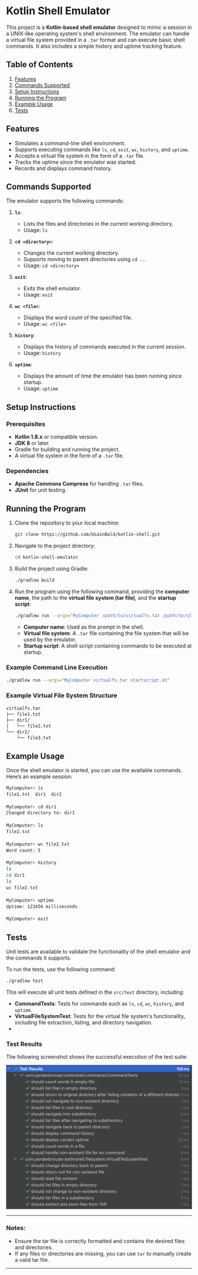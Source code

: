 # Kotlin Shell Emulator

This project is a **Kotlin-based shell emulator** designed to mimic a session in a UNIX-like operating system's shell environment. The emulator can handle a virtual file system provided in a `.tar` format and can execute basic shell commands. It also includes a simple history and uptime tracking feature.

## Table of Contents

1. [Features](#features)
2. [Commands Supported](#commands-supported)
3. [Setup Instructions](#setup-instructions)
4. [Running the Program](#running-the-program)
5. [Example Usage](#example-usage)
6. [Tests](#tests)

## Features

- Simulates a command-line shell environment.
- Supports executing commands like `ls`, `cd`, `exit`, `wc`, `history`, and `uptime`.
- Accepts a virtual file system in the form of a `.tar` file.
- Tracks the uptime since the emulator was started.
- Records and displays command history.

## Commands Supported

The emulator supports the following commands:

1. **`ls`**:
   - Lists the files and directories in the current working directory.
   - Usage: `ls`

2. **`cd <directory>`**:
   - Changes the current working directory.
   - Supports moving to parent directories using `cd ..`.
   - Usage: `cd <directory>`

3. **`exit`**:
   - Exits the shell emulator.
   - Usage: `exit`

4. **`wc <file>`**:
   - Displays the word count of the specified file.
   - Usage: `wc <file>`

5. **`history`**:
   - Displays the history of commands executed in the current session.
   - Usage: `history`

6. **`uptime`**:
   - Displays the amount of time the emulator has been running since startup.
   - Usage: `uptime`

## Setup Instructions

### Prerequisites

- **Kotlin 1.8.x** or compatible version.
- **JDK 8** or later.
- Gradle for building and running the project.
- A virtual file system in the form of a `.tar` file.

### Dependencies

- **Apache Commons Compress** for handling `.tar` files.
- **JUnit** for unit testing.

## Running the Program

1. Clone the repository to your local machine:
   ```bash
   git clone https://github.com/UsainBald/kotlin-shell.git
   ```

2. Navigate to the project directory:
   ```bash
   cd kotlin-shell-emulator
   ```

3. Build the project using Gradle:
   ```bash
   ./gradlew build
   ```

4. Run the program using the following command, providing the **computer name**, the path to the **virtual file system (tar file)**, and the **startup script**:
   ```bash
   ./gradlew run --args="MyComputer /path/to/virtualfs.tar /path/to/startupscript.sh"
   ```

   - **Computer name**: Used as the prompt in the shell.
   - **Virtual file system**: A `.tar` file containing the file system that will be used by the emulator.
   - **Startup script**: A shell script containing commands to be executed at startup.

### Example Command Line Execution

```bash
./gradlew run --args="MyComputer virtualfs.tar startscript.sh"
```

### Example Virtual File System Structure

```
virtualfs.tar
├── file1.txt
├── dir1/
│   └── file2.txt
└── dir2/
    └── file3.txt
```

## Example Usage

Once the shell emulator is started, you can use the available commands. Here’s an example session:

```bash
MyComputer> ls
file1.txt  dir1  dir2

MyComputer> cd dir1
Changed directory to: dir1

MyComputer> ls
file2.txt

MyComputer> wc file2.txt
Word count: 5

MyComputer> history
ls
cd dir1
ls
wc file2.txt

MyComputer> uptime
Uptime: 123456 milliseconds

MyComputer> exit
```

## Tests

Unit tests are available to validate the functionality of the shell emulator and the commands it supports.

To run the tests, use the following command:

```bash
./gradlew test
```

This will execute all unit tests defined in the `src/test` directory, including:
- **CommandTests**: Tests for commands such as `ls`, `cd`, `wc`, `history`, and `uptime`.
- **VirtualFileSystemTest**: Tests for the virtual file system's functionality, including file extraction, listing, and directory navigation.
- 
### Test Results

The following screenshot shows the successful execution of the test suite:

![Test Results](img.png)

---

### Notes:
- Ensure the tar file is correctly formatted and contains the desired files and directories.
- If any files or directories are missing, you can use `tar` to manually create a valid tar file.

---
